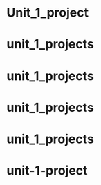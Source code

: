 # Unit_1_project
# unit_1_projects
# unit_1_projects
# unit_1_projects
# unit_1_projects
# unit-1-project
